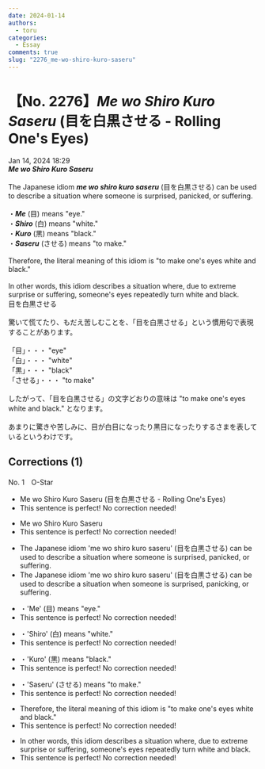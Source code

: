 ```yaml
---
date: 2024-01-14
authors:
  - toru
categories:
  - Essay
comments: true
slug: "2276_me-wo-shiro-kuro-saseru"
---
```


# 【No. 2276】<strong><em>Me wo Shiro Kuro Saseru</em></strong> (目を白黒させる - Rolling One's Eyes)
<div class="date">Jan 14, 2024 18:29</div>
<div id="post"><div id="body_show_ori">
<strong><em>Me wo Shiro Kuro Saseru</em></strong><br/><br/>The Japanese idiom <strong><em>me wo shiro kuro saseru</em></strong> (目を白黒させる) can be used to describe a situation where someone is surprised, panicked, or suffering.<br/><br/>・<strong><em>Me</em></strong> (目) means "eye."<br/>・<strong><em>Shiro</em></strong> (白) means "white."<br/>・<strong><em>Kuro</em></strong> (黒) means "black."<br/>・<strong><em>Saseru</em></strong> (させる) means "to make."<br/><br/>Therefore, the literal meaning of this idiom is "to make one's eyes white and black."<br/><br/>In other words, this idiom describes a situation where, due to extreme surprise or suffering, someone's eyes repeatedly turn white and black.
</div></div>

<!-- more -->

<div id="post_ja"><div id="body_show_mo">
目を白黒させる<br/><br/>驚いて慌てたり、もだえ苦しむことを、「目を白黒させる」という慣用句で表現することがあります。<br/><br/>「目」・・・ "eye"<br/>「白」・・・ "white"<br/>「黒」・・・ "black"<br/>「させる」・・・ "to make"<br/><br/>したがって、「目を白黒させる」の文字どおりの意味は "to make one's eyes white and black." となります。<br/><br/>あまりに驚きや苦しみに、目が白目になったり黒目になったりするさまを表しているというわけです。
</div></div>

## Corrections (1)
<div id="block"><div class="first_name"> No. 1　<span class="just_name">O-Star</span></div><div id="block2">
<ul class="correction_field">
<li class="incorrect">Me wo Shiro Kuro Saseru (目を白黒させる - Rolling One's Eyes)</li>
<li class="corrected perfect">This sentence is perfect! No correction needed!</li>
</ul>
<ul class="correction_field">
<li class="incorrect">Me wo Shiro Kuro Saseru</li>
<li class="corrected perfect">This sentence is perfect! No correction needed!</li>
</ul>
<ul class="correction_field">
<li class="incorrect">The Japanese idiom 'me wo shiro kuro saseru' (目を白黒させる) can be used to describe a situation where someone is surprised, panicked, or suffering.</li>
<li class="corrected correct">
The Japanese idiom 'me wo shiro kuro saseru' (目を白黒させる) can be used to describe a situation when someone is surprised, <span class="f_bold">panicking, </span>or suffering.
</li>
</ul>
<ul class="correction_field">
<li class="incorrect">・'Me' (目) means "eye."</li>
<li class="corrected perfect">This sentence is perfect! No correction needed!</li>
</ul>
<ul class="correction_field">
<li class="incorrect">・'Shiro' (白) means "white."</li>
<li class="corrected perfect">This sentence is perfect! No correction needed!</li>
</ul>
<ul class="correction_field">
<li class="incorrect">・'Kuro' (黒) means "black."</li>
<li class="corrected perfect">This sentence is perfect! No correction needed!</li>
</ul>
<ul class="correction_field">
<li class="incorrect">・'Saseru' (させる) means "to make."</li>
<li class="corrected perfect">This sentence is perfect! No correction needed!</li>
</ul>
<ul class="correction_field">
<li class="incorrect">Therefore, the literal meaning of this idiom is "to make one's eyes white and black."</li>
<li class="corrected perfect">This sentence is perfect! No correction needed!</li>
</ul>
<ul class="correction_field">
<li class="incorrect">In other words, this idiom describes a situation where, due to extreme surprise or suffering, someone's eyes repeatedly turn white and black.</li>
<li class="corrected perfect">This sentence is perfect! No correction needed!</li>
</ul>
</div></div>
